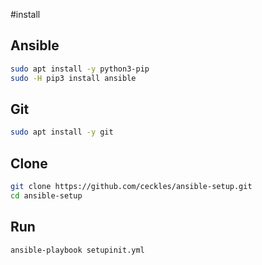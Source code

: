 #install

## Ansible
```bash
sudo apt install -y python3-pip
sudo -H pip3 install ansible
```
## Git
```bash
sudo apt install -y git
```
## Clone
```bash
git clone https://github.com/ceckles/ansible-setup.git
cd ansible-setup
```
## Run
```bash 
ansible-playbook setupinit.yml
```